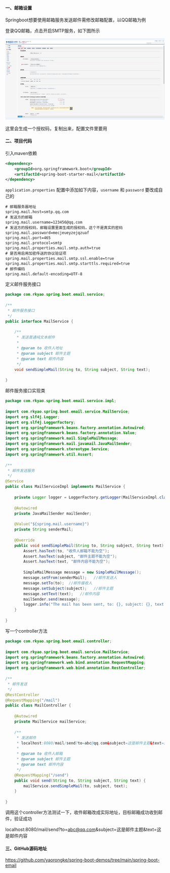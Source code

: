 #### 一、邮箱设置

Springboot想要使用邮箱服务发送邮件需修改邮箱配置，以QQ邮箱为例

登录QQ邮箱，点击开启SMTP服务，如下图所示

![Snipaste_2022-04-10_18-11-41](README.assets/Snipaste_2022-04-10_18-11-41.png)

这里会生成一个授权码，复制出来，配置文件里要用

#### 二、项目代码

引入maven依赖

```xml
<dependency>
	<groupId>org.springframework.boot</groupId>
	<artifactId>spring-boot-starter-mail</artifactId>
</dependency>
```

`application.properties`  配置中添加如下内容，`username` 和 `password` 要改成自己的

```shell
# 邮箱服务器地址
spring.mail.host=smtp.qq.com
# 发送方的邮箱
spring.mail.username=123456@qq.com
# 发送方的授权码，邮箱设置里面生成的授权码，这个不是真实的密码
spring.mail.password=mecjeueyzejqzuaf
spring.mail.port=465
spring.mail.protocol=smtp
spring.mail.properties.mail.smtp.auth=true
# 是否用启用加密传送的协议验证项
spring.mail.properties.mail.smtp.ssl.enable=true
spring.mail.properties.mail.smtp.starttls.required=true
# 邮件编码
spring.mail.default-encoding=UTF-8
```

定义邮件服务接口

```java
package com.rkyao.spring.boot.email.service;

/**
 * 邮件服务接口
 */
public interface MailService {

    /**
     * 发送普通纯文本邮件
     *
     * @param to 收件人地址
     * @param subject 邮件主题
     * @param text 邮件内容
     */
    void sendSimpleMail(String to, String subject, String text);

}
```

邮件服务接口实现类

```java
package com.rkyao.spring.boot.email.service.impl;

import com.rkyao.spring.boot.email.service.MailService;
import org.slf4j.Logger;
import org.slf4j.LoggerFactory;
import org.springframework.beans.factory.annotation.Autowired;
import org.springframework.beans.factory.annotation.Value;
import org.springframework.mail.SimpleMailMessage;
import org.springframework.mail.javamail.JavaMailSender;
import org.springframework.stereotype.Service;
import org.springframework.util.Assert;

/**
 * 邮件发送服务
 */
@Service
public class MailServiceImpl implements MailService {

    private Logger logger = LoggerFactory.getLogger(MailServiceImpl.class);

    @Autowired
    private JavaMailSender mailSender;

    @Value("${spring.mail.username}")
    private String senderMail;

    @Override
    public void sendSimpleMail(String to, String subject, String text) {
        Assert.hasText(to, "收件人邮箱不能为空");
        Assert.hasText(subject, "邮件主题不能为空");
        Assert.hasText(text, "邮件内容不能为空");

        SimpleMailMessage message = new SimpleMailMessage();
        message.setFrom(senderMail);   //邮件发送人
        message.setTo(to);  //邮件接收人
        message.setSubject(subject);   //邮件主题
        message.setText(text);   //邮件内容
        mailSender.send(message);
        logger.info("The mail has been sent, to: {}, subject: {}, text: {}", to, subject, text);
    }

}
```

写一个controller方法

```java
package com.rkyao.spring.boot.email.controller;

import com.rkyao.spring.boot.email.service.MailService;
import org.springframework.beans.factory.annotation.Autowired;
import org.springframework.web.bind.annotation.RequestMapping;
import org.springframework.web.bind.annotation.RestController;

/**
 * 邮件发送
 */
@RestController
@RequestMapping("/mail")
public class MailController {

    @Autowired
    private MailService mailService;

    /**
     * 发送邮件
     * localhost:8080/mail/send?to=abc@qq.com&subject=这是邮件主题&text=这是邮件内容
     *
     * @param to 收件人邮箱
     * @param subject 邮件主题
     * @param text 邮件内容
     */
    @RequestMapping("/send")
    public void send(String to, String subject, String text) {
        mailService.sendSimpleMail(to, subject, text);
    }

}
```

调用这个controller方法测试一下，收件邮箱改成实际地址，目标邮箱成功收到邮件，验证成功

localhost:8080/mail/send?to=abc@qq.com&subject=这是邮件主题&text=这是邮件内容

#### 三、GitHub源码地址

https://github.com/yaorongke/spring-boot-demos/tree/main/spring-boot-email